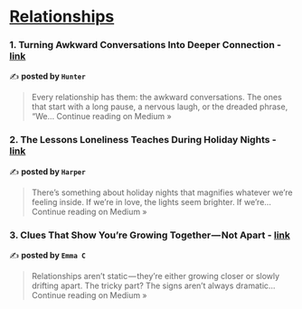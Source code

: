 
<h1><a href=https://medium.com/tag/relationships/recommended target="_blank" rel="noopener noreferrer">Relationships</a></h1>
<h3>1. Turning Awkward Conversations Into Deeper Connection - <a href="https://medium.com/@hunter.cws/turning-awkward-conversations-into-deeper-connection-4f8980df606b?source=rss------relationships-5" target="_blank" rel="noopener noreferrer">link</a></h3>

✍️ **posted by `Hunter`**

<blockquote>Every relationship has them: the awkward conversations. The ones that start with a long pause, a nervous laugh, or the dreaded phrase, “We…
Continue reading on Medium »</blockquote>

<h3>2. The Lessons Loneliness Teaches During Holiday Nights - <a href="https://medium.com/@harper.cws/the-lessons-loneliness-teaches-during-holiday-nights-5f7382859bb6?source=rss------relationships-5" target="_blank" rel="noopener noreferrer">link</a></h3>

✍️ **posted by `Harper`**

<blockquote>There’s something about holiday nights that magnifies whatever we’re feeling inside. If we’re in love, the lights seem brighter. If we’re…
Continue reading on Medium »</blockquote>

<h3>3. Clues That Show You’re Growing Together — Not Apart - <a href="https://medium.com/@emma_CW/clues-that-show-youre-growing-together-not-apart-1191bb77c381?source=rss------relationships-5" target="_blank" rel="noopener noreferrer">link</a></h3>

✍️ **posted by `Emma C`**

<blockquote>Relationships aren’t static — they’re either growing closer or slowly drifting apart. The tricky part? The signs aren’t always dramatic…
Continue reading on Medium »</blockquote>

